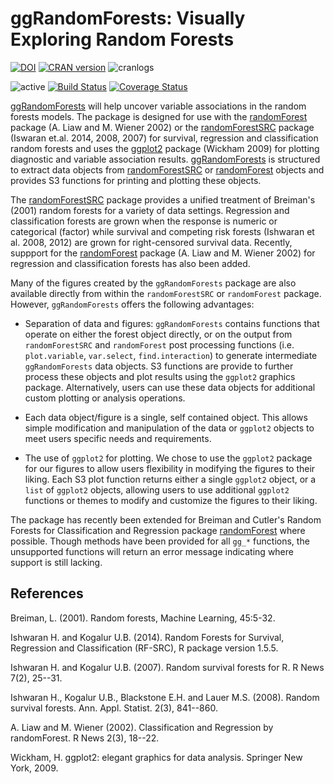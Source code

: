 ggRandomForests: Visually Exploring Random Forests
========================================================
[![DOI](https://zenodo.org/badge/5745/ehrlinger/ggRandomForests.png)](https://dx.doi.org/10.5281/zenodo.11526)
[![CRAN version](https://www.r-pkg.org/badges/version/ggRandomForests)](https://cran.r-project.org/package=ggRandomForests)
![cranlogs](https://cranlogs.r-pkg.org/badges/ggRandomForests)

![active](https://www.repostatus.org/badges/latest/active.svg)
[![Build Status](https://travis-ci.org/ehrlinger/ggRandomForests.svg?branch=master)](https://travis-ci.org/ehrlinger/ggRandomForests)
[![Coverage Status](https://coveralls.io/repos/ehrlinger/ggRandomForests/badge.svg?branch=master&service=github)](https://coveralls.io/github/ehrlinger/ggRandomForests?branch=master)

[ggRandomForests](https://cran.r-project.org/package=ggRandomForests)  will help uncover variable associations in the random forests models. The package is designed for use with the [randomForest](https://cran.r-project.org/package=randomForest) package (A. Liaw and M. Wiener 2002)  or the [randomForestSRC](https://cran.r-project.org/package=randomForestSRC) package (Iswaran et.al. 2014, 2008, 2007) for survival, regression and classification random forests and uses the [ggplot2](https://cran.r-project.org/package=ggplot2) package (Wickham 2009) for plotting diagnostic and variable association results. [ggRandomForests](https://cran.r-project.org/package=ggRandomForests) is  structured to extract data objects from [randomForestSRC](https://cran.r-project.org/package=randomForestSRC) or [randomForest](https://cran.r-project.org/package=randomForest) objects and provides S3 functions for printing and plotting these objects.
 
The [randomForestSRC](https://cran.r-project.org/package=randomForestSRC) package provides a unified treatment of Breiman's (2001) random forests for a variety of data settings. Regression and classification forests are grown when the response is numeric or categorical (factor) while survival and competing risk forests (Ishwaran et al. 2008, 2012) are grown for right-censored survival data. Recently, suppport for the [randomForest](https://cran.r-project.org/package=randomForest) package (A. Liaw and M. Wiener 2002) for regression and classification forests has also been added.

Many of the figures created by the `ggRandomForests` package are also available directly from within the `randomForestSRC` or `randomForest` package. However, `ggRandomForests` offers the following advantages:

 * Separation of data and figures: `ggRandomForests` contains functions that operate on either the forest object directly, or on the output from `randomForestSRC` and `randomForest` post processing functions (i.e. `plot.variable`, `var.select`,  `find.interaction`) to generate intermediate `ggRandomForests` data objects. S3 functions are provide to further process these objects and plot results using the `ggplot2` graphics package. Alternatively, users can use these data objects for additional custom plotting or analysis operations.

 * Each data object/figure is a single, self contained object. This allows simple modification and manipulation of the data or `ggplot2` objects to meet users specific needs and requirements. 

 * The use of `ggplot2` for plotting. We chose to use the `ggplot2` package for our figures to allow users flexibility in modifying the figures to their liking. Each S3 plot function returns either a single `ggplot2` object, or a `list` of `ggplot2` objects, allowing users to use additional `ggplot2` functions or themes to modify and customize the figures to their liking. 

The package has recently been extended for Breiman and Cutler's Random Forests for Classification and
Regression package [randomForest](https://cran.r-project.org/package=randomForest) where possible. Though methods have been provided for all `gg_*` functions, the unsupported functions will return an error message indicating where support is still lacking.

## References

Breiman, L. (2001). Random forests, Machine Learning, 45:5-32.

Ishwaran H. and Kogalur U.B. (2014). Random Forests for Survival,
Regression and Classification (RF-SRC), R package version 1.5.5.

Ishwaran H. and Kogalur U.B. (2007). Random survival forests for R. R News
7(2), 25--31.

Ishwaran H., Kogalur U.B., Blackstone E.H. and Lauer M.S. (2008). Random
survival forests. Ann. Appl. Statist. 2(3), 841--860.

A. Liaw and M. Wiener (2002). Classification and Regression by randomForest. R News 2(3), 18--22.

Wickham, H. ggplot2: elegant graphics for data analysis. Springer New York, 2009.



